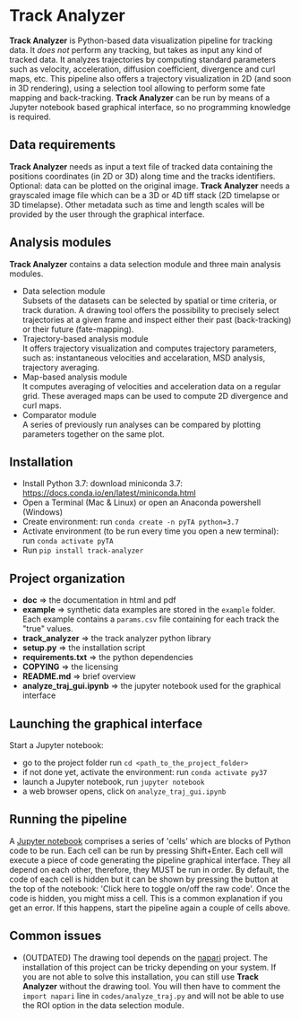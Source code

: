 # Track Analyzer

**Track Analyzer** is Python-based data visualization pipeline for tracking data. It *does not* perform any tracking, but takes as input any kind of tracked data. It analyzes trajectories by computing standard parameters such as velocity, acceleration, diffusion coefficient, divergence and curl maps, etc. This pipeline also offers a trajectory visualization in 2D (and soon in 3D rendering), using a selection tool allowing to perform some fate mapping and back-tracking. 
**Track Analyzer** can be run by means of a Jupyter notebook based graphical interface, so no programming knowledge is required. 

## Data requirements
**Track Analyzer** needs as input a text file of tracked data containing the positions coordinates (in 2D or 3D) along time and the tracks identifiers. 
Optional: data can be plotted on the original image. **Track Analyzer** needs a grayscaled image file which can be a 3D or 4D tiff stack (2D timelapse or 3D timelapse). Other metadata such as time and length scales will be provided by the user through the graphical interface.

## Analysis modules
**Track Analyzer** contains a data selection module and three main analysis modules. 
- Data selection module  
    Subsets of the datasets can be selected by spatial or time criteria, or track duration. A drawing tool offers the possibility to precisely select trajectories at a given frame and inspect either their past (back-tracking) or their future (fate-mapping). 
- Trajectory-based analysis module  
    It offers trajectory visualization and computes trajectory parameters, such as: instantaneous velocities and accelaration, MSD analysis, trajectory averaging. 
- Map-based analysis module  
    It computes averaging of velocities and acceleration data on a regular grid. These averaged maps can be used to compute 2D divergence and curl maps.
- Comparator module  
    A series of previously run analyses can be compared by plotting parameters together on the same plot. 

## Installation
- Install Python 3.7: download miniconda 3.7: https://docs.conda.io/en/latest/miniconda.html
- Open a Terminal (Mac & Linux) or open an Anaconda powershell (Windows)
- Create environment: run `conda create -n pyTA python=3.7`
- Activate environment (to be run every time you open a new terminal): run `conda activate pyTA`
- Run `pip install track-analyzer`

## Project organization
- **doc** => the documentation in html and pdf
- **example** => synthetic data examples are stored in the `example` folder. Each example contains a `params.csv` file containing for each track the "true" values.
- **track_analyzer** => the track analyzer python library
- **setup.py** => the installation script
- **requirements.txt** => the python dependencies
- **COPYING** => the licensing
- **README.md** => brief overview
- **analyze_traj_gui.ipynb** => the jupyter notebook used for the graphical interface

## Launching the graphical interface
Start a Jupyter notebook: 
- go to the project folder run `cd <path_to_the_project_folder>`
- if not done yet, activate the environment: run `conda activate py37`
- launch a Jupyter notebook, run `jupyter notebook`
- a web browser opens, click on `analyze_traj_gui.ipynb`

## Running the pipeline
A [Jupyter notebook](https://jupyter.org/) comprises a series of 'cells' which are blocks of Python code to be run. Each cell can be run by pressing Shift+Enter. Each cell will execute a piece of code generating the pipeline graphical interface. They all depend on each other, therefore, they MUST be run in order. By default, the code of each cell is hidden but it can be shown by pressing the button at the top of the notebook: 'Click here to toggle on/off the raw code'. Once the code is hidden, you might miss a cell. This is a common explanation if you get an error. If this happens, start the pipeline again a couple of cells above. 

## Common issues
- (OUTDATED) The drawing tool depends on the [napari](https://github.com/napari/napari) project. The installation of this project can be tricky depending on your system. If you are not able to solve this installation, you can still use **Track Analyzer** without the drawing tool. You will then have to comment the `import napari` line in `codes/analyze_traj.py` and will not be able to use the ROI option in the data selection module. 